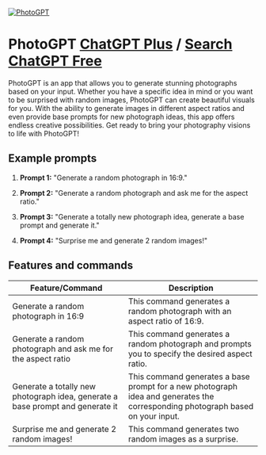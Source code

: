 
[![PhotoGPT](https://files.oaiusercontent.com/file-3TUOUxGtPbFeTm8poNE4cEd2?se=2123-10-18T14%3A38%3A57Z&sp=r&sv=2021-08-06&sr=b&rscc=max-age%3D31536000%2C%20immutable&rscd=attachment%3B%20filename%3Dphotograph%2520gpt.webp&sig=UnTCRfg/%2B5ikQQtyHGXOCHdQsbxIDistA8BcGNXgeGU%3D)](https://chat.openai.com/g/g-ZfFXP943n-photogpt)

# PhotoGPT [ChatGPT Plus](https://chat.openai.com/g/g-ZfFXP943n-photogpt) / [Search ChatGPT Free](https://gptcall.net/index.html#/?search=PhotoGPT)

PhotoGPT is an app that allows you to generate stunning photographs based on your input. Whether you have a specific idea in mind or you want to be surprised with random images, PhotoGPT can create beautiful visuals for you. With the ability to generate images in different aspect ratios and even provide base prompts for new photograph ideas, this app offers endless creative possibilities. Get ready to bring your photography visions to life with PhotoGPT!

## Example prompts

1. **Prompt 1:** "Generate a random photograph in 16:9."

2. **Prompt 2:** "Generate a random photograph and ask me for the aspect ratio."

3. **Prompt 3:** "Generate a totally new photograph idea, generate a base prompt and generate it."

4. **Prompt 4:** "Surprise me and generate 2 random images!"


## Features and commands

| Feature/Command | Description |
| --- | --- |
| Generate a random photograph in 16:9 | This command generates a random photograph with an aspect ratio of 16:9. |
| Generate a random photograph and ask me for the aspect ratio | This command generates a random photograph and prompts you to specify the desired aspect ratio. |
| Generate a totally new photograph idea, generate a base prompt and generate it | This command generates a base prompt for a new photograph idea and generates the corresponding photograph based on your input. |
| Surprise me and generate 2 random images! | This command generates two random images as a surprise.


